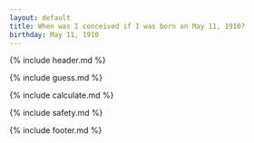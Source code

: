 ```yaml
---
layout: default
title: When was I conceived if I was born on May 11, 1910?
birthday: May 11, 1910
---
```


{% include header.md %}

{% include guess.md %}

{% include calculate.md %}

{% include safety.md %}

{% include footer.md %}




